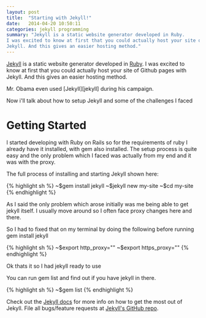 ```yaml
---
layout: post
title:  "Starting with Jekyll!"
date:   2014-04-20 10:50:11
categories: jekyll programming
summary: "Jekyll is a static website generator developed in Ruby.
I was excited to know at first that you could actually host your site of Github pages with
Jekyll. And this gives an easier hosting method."
---
```

[Jekyll][jekyll] is a static website generator developed in [Ruby][ruby].
I was excited to know at first that you could actually host your site of Github pages with
Jekyll. And this gives an easier hosting method.
<p>
Mr. Obama even used [Jekyll][jekyll] during his campaign.
</p>
<p>
Now i'll talk about how to setup Jekyll and some of the challenges I faced
</p>

<div>
<h1>Getting Started</h1>
I started developing with Ruby on Rails so for the requirements of ruby I already
have it installed, with gem also installed.
The setup process is quite easy and the only problem which I faced was 
actually from my end and it was with the proxy. 
<p>
The full process of installing and starting Jekyll shown here:
</p>
</div>
<div>
{% highlight sh %}
~$gem install jekyll
~$jekyll new my-site
~$cd my-site
{% endhighlight %}
</div>
<p>
As I said the only problem which arose initially was me being able to 
get jekyll itself. I usually move around so I often face proxy changes here
and there.
</p>
<p>
So I had to fixed that on my terminal by doing the following before running
gem install jekyll
</p>
<div>
{% highlight sh %}
~$export http_proxy=""
~$export https_proxy=""
{% endhighlight %}
</div>
<p>Ok thats it so I had jekyll ready to use</p>
<p>You can run gem list and find out if you have jekyll in there.</p>
{% highlight sh %}
~$gem list
{% endhighlight %}

Check out the [Jekyll docs][jekyll] for more info on how to get the most out of Jekyll. File all bugs/feature requests at [Jekyll's GitHub repo][jekyll-gh].

[jekyll-gh]: https://github.com/mojombo/jekyll
[jekyll]:    http://jekyllrb.com
[ruby]:      http://www.ruby-lang.org/en
